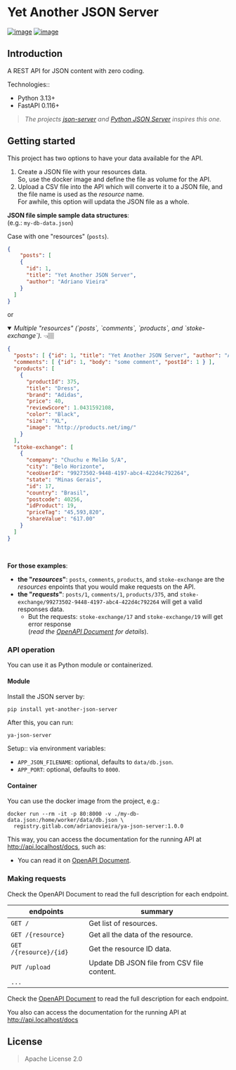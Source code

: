 # Yet Another JSON Server

[![image](https://gitlab.com/adrianovieira/ya-json-server/badges/main/pipeline.svg)](https://gitlab.com/adrianovieira/ya-json-server/-/pipelines)
[![image](https://gitlab.com/adrianovieira/ya-json-server/badges/main/coverage.svg?job=job::tests::api&key_text=coverage)](https://gitlab.com/adrianovieira/ya-json-server/-/jobs/artifacts/main/browse?job=job::tests::api)

## Introduction

A REST API for JSON content with zero coding.

Technologies::

- Python 3.13+
- FastAPI 0.116+

> _The projects [json-server](https://github.com/typicode/json-server) and_
_[Python JSON Server](https://github.com/ganmahmud/python-json-server) inspires this one._

## Getting started

This project has two options to have your data available for the API.  
1. Create a JSON file with your resources data.  
    So, use the docker image and define the file as volume for the API.
2. Upload a CSV file into the API which will converte it to a JSON file, and 
    the file name is used as the _resource_ name.  
  For awhile, this option will updata the JSON file as a whole.

**JSON file simple sample data structures**:  
(e.g.: `my-db-data.json`)  

Case with one "resources" (`posts`).  
```json
{
    "posts": [
    {
      "id": 1,
      "title": "Yet Another JSON Server",
      "author": "Adriano Vieira"
    }
  ]
}
```  
        
or

<details open>
<summary>
<i>Multiple "resources" (`posts`, `comments`, `products`, and `stoke-exchange`).</i>
👈🏽
</summary>

```json
{
  "posts": [ {"id": 1, "title": "Yet Another JSON Server", "author": "Adriano Vieira" } ],
  "comments": [ {"id": 1, "body": "some comment", "postId": 1 } ],
  "products": [
    {
      "productId": 375,
      "title": "Dress",
      "brand": "Adidas",
      "price": 40,
      "reviewScore": 1.0431592108,
      "color": "Black",
      "size": "XL",
      "image": "http://products.net/img/"
    }
  ],
  "stoke-exchange": [
    {
      "company": "Chuchu e Melão S/A",
      "city": "Belo Horizonte",
      "ceoUserId": "99273502-9448-4197-abc4-422d4c792264",
      "state": "Minas Gerais",
      "id": 17,
      "country": "Brasil",
      "postcode": 40256,
      "idProduct": 19,
      "priceTag": "45,593,820",
      "shareValue": "617.00"
    }
  ]
}
```
</details>

<br />

**For those examples**:
- **the "*resources*"**: `posts`, `comments`, `products`, and `stoke-exchange` are the
_resources_ enpoints that you would make requests on the API.
- **the "*requests*"**: `posts/1`, `comments/1`, `products/375`, and
`stoke-exchange/99273502-9448-4197-abc4-422d4c792264` will get a valid responses data.
  - But the requests: `stoke-exchange/17` and `stoke-exchange/19` will get error 
  response   
(_read the [OpenAPI Document](https://gitlab.com/adrianovieira/ya-json-server/-/blob/main/docs/openapi.json) for details_).

### API operation

You can use it as Python module or containerized.

#### Module

Install the JSON server by:

```
pip install yet-another-json-server
```

After this, you can run:

```
ya-json-server
```

Setup::
via environment variables:
- `APP_JSON_FILENAME`: optional, defaults to `data/db.json`.
- `APP_PORT`: optional, defaults to `8000`.

#### Container

You can use the docker image from the project, e.g.:

```shell
docker run --rm -it -p 80:8000 -v ./my-db-data.json:/home/worker/data/db.json \
  registry.gitlab.com/adrianovieira/ya-json-server:1.0.0
```

This way, you can access the documentation for the running API at
http://api.localhost/docs, such as:

- You can read it on [OpenAPI Document](https://gitlab.com/adrianovieira/ya-json-server/-/blob/main/docs/openapi.json).

### Making requests

Check the OpenAPI Document to read the full description for each endpoint.

| endpoints              | summary                                    |
| ---------------------- | ------------------------------------------ |
| `GET /`                | Get list of resources.                     |
| `GET /{resource}`      | Get all the data of the resource.          |
| `GET /{resource}/{id}` | Get the resource ID data.                  |
| `PUT /upload`          | Update DB JSON file from CSV file content. |
| `...`                  |

Check the
[OpenAPI Document](https://gitlab.com/adrianovieira/ya-json-server/-/blob/main/docs/openapi.json)
to read the full description for each endpoint.

You also can access the documentation for the running API at
http://api.localhost/docs

## License

> Apache License 2.0

